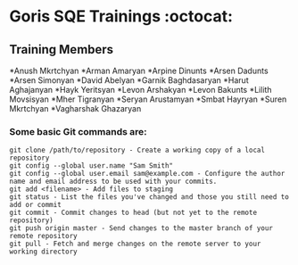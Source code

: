 # Goris SQE Trainings  :octocat:

## Training Members
*Anush Mkrtchyan
*Arman Amaryan
*Arpine Dinunts
*Arsen Dadunts
*Arsen Simonyan
*David Abelyan
*Garnik Baghdasaryan
*Harut Aghajanyan
*Hayk Yeritsyan
*Levon Arshakyan
*Levon Bakunts
*Lilith Movsisyan
*Mher Tigranyan
*Seryan Arustamyan
*Smbat Hayryan
*Suren Mkrtchyan
*Vagharshak Ghazaryan

### Some basic Git commands are:
```
git clone /path/to/repository - Create a working copy of a local repository
git config --global user.name "Sam Smith"
git config --global user.email sam@example.com - Configure the author name and email address to be used with your commits.
git add <filename> - Add files to staging 
git status - List the files you've changed and those you still need to add or commit
git commit - Commit changes to head (but not yet to the remote repository)
git push origin master - Send changes to the master branch of your remote repository
git pull - Fetch and merge changes on the remote server to your working directory
```

